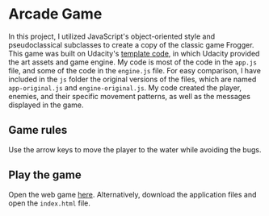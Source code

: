 # Arcade Game 
In this project, I utilized JavaScript's object-oriented style and pseudoclassical subclasses to 
create a copy of the classic game Frogger. This game was built on Udacity's [template code](https://github.com/udacity/frontend-nanodegree-arcade-game), in which Udacity provided the art assets and game engine. My code is most of the 
code in the `app.js` file, and some of the code in the `engine.js` file. For easy comparison, I have included in the 
`js` folder the original versions of the files, which are named `app-original.js` and `engine-original.js`. My code 
created the player, enemies, and their specific movement patterns, as well as the messages displayed in the game. 

## Game rules
Use the arrow keys to move the player to the water while avoiding the bugs. 

## Play the game
Open the web game [here](https://miguelamartinez.github.io/arcade-game). 
Alternatively, download the application files and open the `index.html` file.

 

